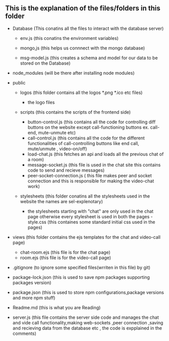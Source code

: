 ## This is the explanation of the files/folders in this folder
- Database (This conatins all the files to interact with the database server)

    -  env.js (this conatins the environment variables)
    - mongo,js (this helps us connnect with the mongo database)

    - msg-model.js (this creates a schema and model for our data to be stored on the Database)


- node_modules (will be there after installing node modules)

- public

    - logos (this folder contains all the logos *.png  *.ico etc files)
        - the logo files

    - scripts (this contains the scripts of the frontend side)
        - button-control.js (this contains all the code for controlling diff buttons on the website except call-functioning buttons ex. call-end, mute-unmute etc)
        - call-control.js (this contains all the code for the different functionalities of call-controlling buttons like end call, mute/unmute , video-on/off)
        - load-chat.js (this fetches an api and loads all the previous chat of a room)
        - message-socket.js (this file is used  in the chat  site this contains code to send and recieve messages)
        - peer-socket-connection.js   ( this file makes peer and socket connection and    this is responsible  for making the video-chat work)
    - stylesheets (this folder conatins all the stylesheets used in the website the names are sel-explenotary)
        - the stylesheets starting with "chat" are only used in the chat page otherwise every stylesheet is used in both the pages
    -style.css (this containes some standard initial css used in the pages)

- views (this folder contains the ejs templates for the chat and video-call page)
    - chat-room.ejs (this file is for the chat page)
    - room.ejs (this file is for the video-call page)

- .gitignore (to ignore some specified files(wrriten in this file) by git)

- package-lock.json (this is used to save npm packages supporting packages version)

- package.json (this is used to store npm configurations,package versions and more npm stuff)

- Readme.md (this is what you are Reading)
- server.js (this file contains the server side code and manages the   chat and vide call functionality,making web-sockets ,peer connection ,saving and recieving data from the database etc , the code is expplained in the comments)

